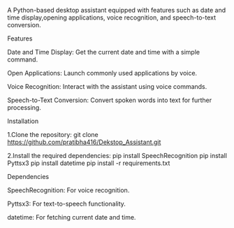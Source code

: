 A Python-based desktop assistant equipped with features such as date and time display,opening applications, voice recognition, and speech-to-text conversion.

Features

Date and Time Display: Get the current date and time with a simple command.

Open Applications: Launch commonly used applications by voice.

Voice Recognition: Interact with the assistant using voice commands.

Speech-to-Text Conversion: Convert spoken words into text for further processing.

Installation

1.Clone the repository:
 git clone https://github.com/pratibha416/Dekstop_Assistant.git

2.Install the required dependencies:
 pip install SpeechRecognition
 pip install Pyttsx3
 pip install datetime
 pip install -r requirements.txt
 

Dependencies

SpeechRecognition: For voice recognition.

Pyttsx3: For text-to-speech functionality.

datetime: For fetching current date and time. 
